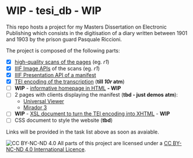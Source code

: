 # WIP - tesi_db - WIP

This repo hosts a project for my Masters Dissertation on Electronic Publishing which consists in the digitisation of a diary written between 1901 and 1903 by the prison guard Pasquale Riccioni.  

The project is composed of the following parts:  
  
- [x] [high-quality scans of the pages](https://iiif.archivelab.org/iiif/tesi_db_1r/full/full/0/default.jpg) (eg. *r1*)  
- [x] [IIIF Image APIs](https://iiif.archivelab.org/iiif/tesi_db_1r/info.json) of the scans (eg. *r1*)  
- [x] [IIIF Presentation API of a manifest](https://dariobaldini98.github.io/tesi_db/tesi_db_manifest.json)  
- [x] [TEI encoding of the transcription](https://dariobaldini98.github.io/tesi_db/tesi_db_text.xml) (**till *10r* atm**)  
- [ ] **WIP** - [informative homepage in HTML](https://dariobaldini98.github.io/tesi_db/tesi_db_homepage.html) **- WIP**  
- [ ] 2 pages with clients displaying the manifest (**tbd - just demos atm**):  
  - [Universal Viewer](https://uv-v4.netlify.app/#?manifest=https://dariobaldini98.github.io/tesi_db/tesi_db_manifest.json)  
  - [Mirador 3](https://projectmirador.org/embed/?iiif-content=https://dariobaldini98.github.io/tesi_db/tesi_db_manifest.json)  
- [ ] **WIP** - [XSL document to turn the TEI encoding into XHTML](https://dariobaldini98.github.io/tesi_db/tesi_db_transfo.xsl) - **WIP**  
- [ ] CSS document to style the website (**tbd**)  

Links will be provided in the task list above as soon as avaiable.  

![CC BY-NC-ND 4.0](https://i.creativecommons.org/l/by-nc-nd/4.0/88x31.png) All parts of this project are licensed under a [CC BY-NC-ND 4.0 International Licence](https://creativecommons.org/licenses/by-nc-nd/4.0/deed.en).
